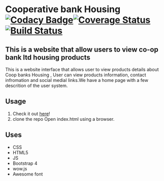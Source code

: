 
# Cooperative bank Housing  [![Codacy Badge](https://api.codacy.com/project/badge/Grade/0a76add1a8e64ec494639c589b1e6880)](https://www.codacy.com/app/Jacks27/Coop-hse?utm_source=github.com&amp;utm_medium=referral&amp;utm_content=Jacks27/Coop-hse&amp;utm_campaign=Badge_Grade)[![Coverage Status](https://coveralls.io/repos/github/Jacks27/Coop-hse/badge.svg?branch=develop)](https://coveralls.io/github/Jacks27/Coop-hse?branch=develop)[![Build Status](https://travis-ci.org/Jacks27/Coop-hse.svg?branch=develop)](https://travis-ci.org/Jacks27/Coop-hse)

## This is a website that allow users to view co-op bank ltd housing products

This is a website interface that allows user to view products details about Coop banks Housing , User can view products information, contact infromation and social medial links.We have a home page with a few descrition of the user system.

## Usage

1. Check it out [here](https://jacks27.github.io/Coop-hse/UI/)!
2. clone the repo Open index.html using a browser.

## Uses

* CSS
* HTML5
* JS
* Bootstrap 4
* wow.js
* Awesome font
